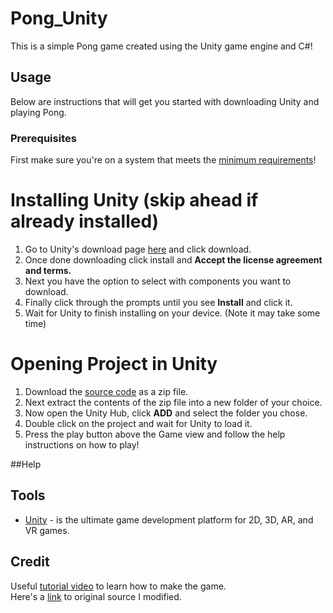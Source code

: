 # Pong_Unity
This is a simple Pong game created using the Unity game engine and C#!

## Usage
Below are instructions that will get you started with downloading Unity and playing Pong. 

### Prerequisites
First make sure you're on a system that meets the [minimum requirements](https://docs.unity3d.com/Manual/system-requirements.html)!

# Installing Unity (skip ahead if already installed)
1. Go to Unity's download page [here](https://unity3d.com/get-unity/download) and click download. 
2. Once done downloading click install and **Accept the license agreement and terms.**
3. Next you have the option to select with components you want to download.
4. Finally click through the prompts until you see **Install** and click it.
5. Wait for Unity to finish installing on your device. (Note it may take some time)

# Opening Project in Unity
1. Download the [source code](https://github.com/cyberbush/Pong_Unity) as a zip file.
2. Next extract the contents of the zip file into a new folder of your choice.
3. Now open the Unity Hub, click **ADD** and select the folder you chose. 
4. Double click on the project and wait for Unity to load it.
5. Press the play button above the Game view and follow the help instructions on how to play!

##Help

## Tools
* [Unity](https://unity.com/) - is the ultimate game development platform for 2D, 3D, AR, and VR games.

## Credit
Useful [tutorial video](https://www.youtube.com/watch?v=AcpaYq0ihaM&list=LL&index=2) to learn how to make the game.  
Here's a [link](https://github.com/zigurous/unity-pong-tutorial) to original source I modified.
